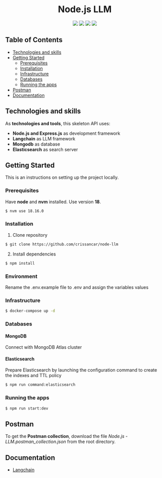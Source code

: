 <div align="center">
  <h1>Node.js LLM</h1>

  <p>
    <img src="https://img.shields.io/badge/node.js-6DA55F?style=for-the-badge&logo=node.js&logoColor=white">
    <img src="https://img.shields.io/badge/Express.js-404D59?style=for-the-badge">
    <img src="https://img.shields.io/badge/typescript-%23007ACC.svg?style=for-the-badge&logo=typescript&logoColor=white">
    <img src="https://img.shields.io/badge/npm-CB3837?style=for-the-badge&logo=npm&logoColor=white">
  </p>
</div>

<!-- TABLE OF CONTENTS -->
## Table of Contents

* [Technologies and skills](#technologies-and-skills)
* [Getting Started](#getting-started)
    * [Prerequisites](#prerequisites)
    * [Installation](#installation)
    * [Infrastructure](#infrastructure)
    * [Databases](#databases)
    * [Running the apps](#running-the-apps)
* [Postman](#postman)
* [Documentation](#documentation)

<!-- Technologies -->
## Technologies and skills
As **technologies and tools**, this skeleton API uses:
- **Node.js and Express.js** as development framework
- **Langchain** as LLM framework
- **Mongodb** as database
- **Elasticsearch** as search server

<!-- GETTING STARTED -->
## Getting Started

This is an instructions on setting up the project locally.

### Prerequisites
Have **node** and **nvm** installed. Use version **18**.
```bash
$ nvm use 18.16.0
```

### Installation

1. Clone repository
```bash
$ git clone https://github.com/crissancar/node-llm
```
2. Install dependencies
```bash
$ npm install
```

### Environment
Rename the .env.example file to .env and assign the variables values

### Infrastructure
```bash
$ docker-compose up -d
```

### Databases
#### MongoDB
Connect with MongoDB Atlas cluster

#### Elasticsearch
Prepare Elasticsearch by launching the configuration command to create the indexes and TTL policy
```bash
$ npm run command:elasticsearch
```

### Running the apps
```bash
$ npm run start:dev
```

<!-- POSTMAN -->
## Postman
To get the **Postman collection**, download the file *Node.js - LLM.postman_collection.json* from the root directory.

<!-- DOCUMENTATION -->
## Documentation
- [Langchain](https://js.langchain.com/v0.2/docs/how_to/)